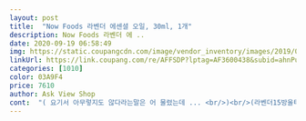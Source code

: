 ```yaml
---
layout: post 
title:  "Now Foods 라벤더 에센셜 오일, 30ml, 1개" 
description: Now Foods 라벤더 에 ..
date: 2020-09-19 06:58:49 
img: https://static.coupangcdn.com/image/vendor_inventory/images/2019/03/22/14/9/203270a8-455d-4e1f-bad8-b9901e646e7a.jpg 
linkUrl: https://link.coupang.com/re/AFFSDP?lptag=AF3600438&subid=ahnPublicAsk&pageKey=2687457&itemId=70804&vendorItemId=3272562829&traceid=V0-113-66381f6bdd1a0d9e 
categories: [1010] 
color: 03A9F4 
price: 7610 
author: Ask View Shop 
cont:  "( 요기서 아무렇지도 않다라는말은 어 물렸는데 ... <br/>)<br/>(라벤더15방울티트리15방울총30방울입니다)<br/> 성분<br/> 주의점<br/> 효과<br/> 모기물려서 바르는 천연제품<br/> 추가후기<br/><br/>아 저는 저혈압이라 넘 즐겨쓰다보니 울렁거림이 있어서<br/>티트리와 라벤더 11 비율로 빈공병에 담아두세요 <br/>100ml 30 방울 7살이상15 방울 7살이하 8방울 그이하로 사용하세요<br/>2020년2월 코로나로  소독용 제품 구입이 힘드시고 걱정 돼시죠<br/>가습기도 이내 찝찝해서 버림ㅠ<br/>감기기운 있을때 피부에 닿지않고 마스크에 발라 착용 하거나 향을 맡으시면 괜찮아요<br/>고양이 강아지벼룩 세균도 안심<br/>그것도 그럴것이 숙면을 제공해준다하니요<br/>그냥 바로 떨궈 쓰는게 짱입니다<br/>눈가 바르지 마세요<br/>다필요없고 라벤더 티트리 11 원액있으면 뭔말인지 확 와닿을꺼예요<br/>단 캐리어오일에 희석해서 피부에 사용 하세요<br/>단독은 상처가난곳만가능<br/>더 대박인건 향이 계속 나요<br/>두 제품이 서로 시너지 효과가 뛰어나 어느곳이든 사용이 가능 합니다.<br/>(벤자롱몰 참고)<br/>라벤더 오일은 안전한 오일이지만, 저혈압인 사람이 사용할 경우 혈압을 낮추는 혈압강하작용(hypotensive)에 유의해야 하고, 월경을 유도하는 통경제 성분이 포함되어 있어 임산부는 사용을 피하는 것이 좋다.<br/> 특정한 증상 치유를 위해 사용할 경우 전문 아로마세러피스트나 의사와 먼저 상의하도록 한다.<br/><br/>라벤더가 용량 대비 제일 비싸네요<br/>라벤더와 티트리 제품 11희석 하셔서100ml분무기에 30방울 희석 하셔서 사용하세요 티트리는 천연 알콜입니다<br/>먹어보고 했는데 통 효과가ㅠㅠ<br/>멍도 잘 낫는다더니 확실히 좋네요<br/>발이걸려 넘어지면서 살이 파일정도로 상처가 났는데<br/>불면증에도 좋아요<br/>사라지더군요<br/>사용밥법<br/>상비약으로 꼭 구매해 두셔도 될듯 합니다.<br/><br/>상처치유 탁월<br/>섬유유연제도 인공향일테니 이제 섬유유연제도 갈아타야 될것같네요<br/>숙면했고<br/>신문물들 잘 안써요<br/>신발에 쓸려서 잘 안낫긴하지만 일주일 정도만에 꽤 좋아졌다 생각합니다.<br/><br/>아로마 오일 어깨나 베개나 이불에 몇방울 드랍해서<br/>아로마전문자격증 가지신분들이 소독용으로 추천하는것이니 락스희석한 용품 쓰지마시고 이것쓰세요<br/>아무렇지도 않아요<br/>아토피 아가 씻길때 욕조에 2<br/> -3방울 사용<br/>아토피 필수 제품<br/>아토피는 단독사용 절대 안됩니다.<br/><br/>아토피아가를 위해 산 제품이며 열심히 바르고 있는중이며<br/>아토피아이는 열나면서 가려우면<br/>안전을 위한다면 오가닉이나 안전제품(완제품)사용 권합니다<br/>애기들도 그렇게 재운답니다<br/>약장수 같은 말처럼 부풀려서 말한다 할수도 있지만 걸을때<br/>어제 처음 써봤어요<br/>없어선 안될 제품 최고의 아이템을 찾았어요<br/>여드름있는곳은 면봉에 티트리 라벤더 (11) 뭍혀서 지긋히 눌러보세요<br/>연고를 바르고 피닦고 여러가지 하던중 갑자기 아로마가 생각나서 발랐더니... <br/><br/>옷깃에 23방울 떨어뜨려 그 향기를 맡으면 스트레스 완화와 숙면에 효과적이며, 캐리어 오일에 희석하여 목욕이나 마사지를 하면 심신의 피로 완화와 진정 효과를 볼 수 있다.<br/> 두통, 근육통, 생리통 등 통증을 완화해주며 소량의 경우 피부에 직접 바를 수 있어 피부염과 가벼운 화상, 건선, 여드름, 벌레 물린 상처에 유용하게 쓰인다.<br/><br/>왠걸 다 필요 없네요<br/>요약  라벤더의 꽃과 잎에서 추출한 에센셜 오일로 심신의 이완, 스트레스 완화와 숙면을 도와주는 효능이 있다.<br/><br/>요즘 잠을 못자서 수면영양제도<br/>이것만 가지고 있음 만능입니다.<br/><br/>이브닝프라임로즈 오일 100ml5방울 7살이하 아기사용<br/>자면 향기에 집중해서 금방 잠들수 있어요<br/>잠 못주무시는 분들<br/>저는 제옷,애들 옷 가슴팍에 한방울씩 떨궜어요<br/>저는 청소 잘 못해서<br/>저혈압에 좋은 로즈마리도 같이 사용합니다<br/>전 모기 알레르기가 아주아주 심해서 모기물리면 부풀어 오르면서 옆으로 부푼게퍼지고 긁으면 멍이듭니다<br/>정제수에 사용하시거나 이마져도 구하기 힘드시면 끓여서 식힌물사용하세요<br/>종기난 사진 또 올립니다<br/>주요 화학성분은 아세트산리날릴, 아세트산라반둘릴(lavandulyl acetate) 등의 에스테르계와 리나놀, 게라니올 등의 알코올계로 독성과 자극이 없는 안전한 오일이며, 아로마세러피에서 가장 많이 사용되는 오일 중 하나이다.<br/><br/>지속력 짱입니다<br/>추가후기<br/>출처  [네이버 지식백과] 라벤더 오일 [Lavender oil] (두산백과)<br/>큰 덩어리 여드름도 며칠안에 사라집니다.<br/><br/>큰 종기 일주일만에 거의 잡혔네요<br/>특히 아로마는 화장품과 달라 부작용처럼 보이는 다양한 반응들이 있으니 소량 사용을 권합니다<br/>피부가 더러워보이기도하고 스트레스였는데 .<br/>.<br/><br/>한번 해보세요!<br/>혈압을 내립니다<br/>화끈거림과 쓰라려서 눈물이 날 정도로 아픈고통이였는데<br/>효과 잘보고 있어서 고마운 제품입니다... <br/><br/>희석비율은3%이하여야하고 아기는 더 조심<br/>희석한 방법대로된 제품을 발라보세요<br/>" 
---
```

